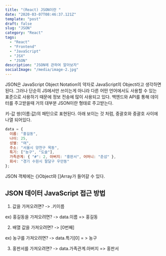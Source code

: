 ```yaml
---
title: "(React) JSON이란 "
date: "2020-03-07T08:46:37.121Z"
template: "post"
draft: false
slug: "JSON"
category: "React"
tags:
  - "React"
  - "Frontend"
  - "JavaScript"
  - "JSX"
  - "JSON"
description: "JSON에 관하여 알아보자"
socialImage: "/media/image-2.jpg"
---
```


JSON은 JavaScript Object Notation의 약자로 JavaScript의 Object라고 생각하면 된다.
그러나 단순히 JS에서만 쓰이는게 아니라 다른 어떤 언어에서도 사용할 수 있는 표준으로 사용하기 때문에 정보 전송에
많이 사용되고 있다.
백엔드와 API를 통해 데이터를 주고받을때 거의 대부분 JSON이란 형태로 주고받는다.

키-값 쌍(이름:값)의 패턴으로 표현된다.
아래 보이는 것 처럼, 중괄호와 중괄호 사이에 나열 되어있다.

```js
data = {
  이름: "홍길동",
  나이: 25,
  성별: "여",
  주소: "서울시 양천구 목동",
  특기: ["농구", "도술"],
  가족관계: { "#": 2, 아버지: "홍판서", 어머니: "춘섬" },
  회사: "경기 수원시 팔달구 우만동"
};
```

JSON 객체에는 {}Object와 []Array가 들어갈 수 있다.

## JSON 데이터 JavaScript 접근 방법

1. 값을 가져오려면?
   -> .키이름

ex) 홍길동을 가져오려면?
-> data.이름 => 홍길동

2. 배열 값을 가져오려면?
   -> [0번째]

ex) 농구를 가져오려면?
-> data.특기[0] = > 농구

3.  홍판서를 가져오려면?
    -> data.가족관계.아버지 => 홍판서

<!-- ### reference

- https://studyingych.tistory.com/27 -->
